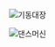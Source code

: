 ![기동대장](https://user-images.githubusercontent.com/23521756/113373502-ee30e200-93a5-11eb-9189-138b954f38dd.png)

![댄스머신](https://user-images.githubusercontent.com/23521756/113374358-e5411000-93a7-11eb-96c7-72c430387cc0.png)
